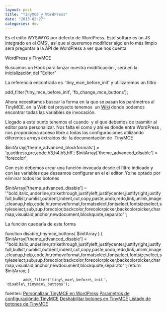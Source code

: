 ```yaml
---
layout: post
title: "TinyMCE y WordPress"
date: "2013-02-27"
categories: dev
---
```


Es el edito WYSIWYG por defecto de WordPress. Este softare es un JS integrado en el CMS , así que si queremos modificar algo en lo más limpio será preguntar a la API de WordPress a ver que nos cuenta.

WordPress y TinyMCE

Buscamos un Hook para lanzar nuestra modificación , será en la inicialización del "Editor"

La referencia encontrada es  'tiny\_mce\_before\_init' y utilizaremos un filtro

add\_filter('tiny\_mce\_before\_init', 'fb\_change\_mce\_buttons');

Ahora necesitamos buscar la forma en la que se pasan los parámetros al TinyMCE. en la Web del proyecto tenemos  un [Wiki](https://www.tinymce.com/wiki.php/Configuration "Wiki configuración TinyMCE") donde podemos encontrar todas las variables de invocación.

Llegado a este punto tenemos el cuando  y el que debemos de trasmitir al editor para personalizar. Nos falta el como y ahí es donde entra WordPress , nos proporciona acceso libre a todas las configuraciones utilizando diferentes arrays extraídos de  la documentación de  TinyMCE

$initArray\['theme\_advanced\_blockformats'\] = 'p,address,pre,code,h3,h4,h5,h6';
$initArray\['theme\_advanced\_disable'\] = 'forecolor';

Con esto debemos crear una función invocada desde el filtro indicado y con las variables que deseamos configurar en el el editor. Yo he optado por eliminar todos los botones

$initArray\['theme\_advanced\_disable'\] = '"bold,italic,underline,strikethrough,justifyleft,justifycenter,justifyright,justifyfull,bullist,numlist,outdent,indent,cut,copy,paste,undo,redo,link,unlink,image,cleanup,help,code,hr,removeformat,formatselect,fontselect,fontsizeselect,styleselect,sub,sup,forecolor,backcolor,forecolorpicker,backcolorpicker,charmap,visualaid,anchor,newdocument,blockquote,separato"';

La función quedaría de esta forma

function disable\_tinymce\_buttons( $initArray ) {
		$initArray\['theme\_advanced\_disable'\] = '"bold,italic,underline,strikethrough,justifyleft,justifycenter,justifyright,justifyfull,bullist,numlist,outdent,indent,cut,copy,paste,undo,redo,link,unlink,image,cleanup,help,code,hr,removeformat,formatselect,fontselect,fontsizeselect,styleselect,sub,sup,forecolor,backcolor,forecolorpicker,backcolorpicker,charmap,visualaid,anchor,newdocument,blockquote,separato"';
		return $initArray;
		}

			add\_filter('tiny\_mce\_before\_init', 'disable\_tinymce\_buttons');

fuentes: [Personalizar TinyMCE en WordPress](https://wpengineer.com/1963/customize-wordpress-wysiwyg-editor/ "Personalizar TinyMCE en WordPress") [Parametros de configuraciónde TinyMCE](https://www.tinymce.com/wiki.php/Configuration "Parametros de configuraciónde TinyMCE") [Deshabilitar botones en TinyMCE](https://www.tinymce.com/wiki.php/Configuration:theme_advanced_disable "Deshabilitar botones en TinyMCE") [Listado de botones de TinyMCE](https://www.tinymce.com/wiki.php/Buttons/controls "Listado de botones de TinyMCE")
